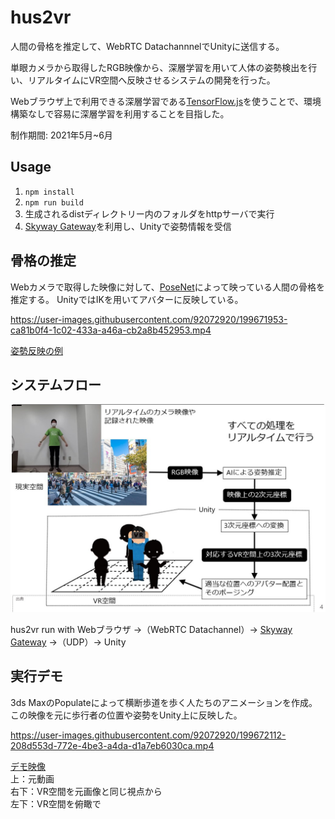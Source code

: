 # hus2vr

人間の骨格を推定して、WebRTC DatachannnelでUnityに送信する。

単眼カメラから取得したRGB映像から、深層学習を用いて人体の姿勢検出を行い、リアルタイムにVR空間へ反映させるシステムの開発を行った。

Webブラウザ上で利用できる深層学習である[TensorFlow.js](https://github.com/tensorflow/tfjs)を使うことで、環境構築なしで容易に深層学習を利用することを目指した。

制作期間: 2021年5月~6月

## Usage
1. `npm install`
2. `npm run build`
3. 生成されるdistディレクトリー内のフォルダをhttpサーバで実行
4. [Skyway Gateway](https://webrtc.ecl.ntt.com/documents/webrtc-gateway.html)を利用し、Unityで姿勢情報を受信

## 骨格の推定
Webカメラで取得した映像に対して、[PoseNet](https://github.com/tensorflow/tfjs-models/tree/master/posenet)によって映っている人間の骨格を推定する。
UnityではIKを用いてアバターに反映している。

https://user-images.githubusercontent.com/92072920/199671953-ca81b0f4-1c02-433a-a46a-cb2a8b452953.mp4


[姿勢反映の例](./mov1.mp4)


## システムフロー
![システム全体のフロー](./fig1.jpg)  

hus2vr run with Webブラウザ ->（WebRTC Datachannel）-> [Skyway Gateway](https://webrtc.ecl.ntt.com/documents/webrtc-gateway.html) ->（UDP）-> Unity

## 実行デモ
3ds MaxのPopulateによって横断歩道を歩く人たちのアニメーションを作成。この映像を元に歩行者の位置や姿勢をUnity上に反映した。


https://user-images.githubusercontent.com/92072920/199672112-208d553d-772e-4be3-a4da-d1a7eb6030ca.mp4


[デモ映像](./mov2.mp4)  
上：元動画  
右下：VR空間を元画像と同じ視点から  
左下：VR空間を俯瞰で
